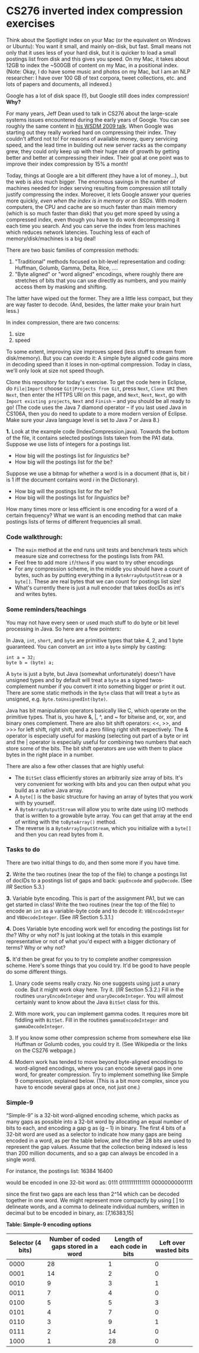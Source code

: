# CS276 inverted index compression exercises

Think about the Spotlight index on your Mac (or the equivalent on
Windows or Ubuntu):
You want it small, and mainly on-disk, but fast. Small means not only
that it uses less of your hard disk, but it is quicker to load
a small postings list from disk and this gives you speed.
On my Mac, it takes about 12GB to index the ~500GB of content on my Mac,
in a positional index. (Note: Okay, I do have some music and photos on
my Mac, but I am an NLP researcher: I have over 100 GB of text
corpora, tweet collections, etc. and lots of papers and documents, all indexed.)

Google has a lot of disk space (!), but Google still does index compression! **Why?**

For many years, Jeff Dean used to talk in CS276 about the large-scale
systems issues encountered during the
early years of Google. You can see roughly the same content in 
[his WSDM 2009 talk](https://static.googleusercontent.com/media/research.google.com/en//people/jeff/WSDM09-keynote.pdf).
When Google was starting
out they really worked hard on compressing their index. They couldn't
afford not to! For reasons of available money, query servicing speed,
and the lead time in building out new server racks as the company grew, they could only 
keep up with their huge rate of growth by getting better and better at 
compressing their index. Their goal at one point was to improve their
index compression by 15% a month!

Today, things at Google are a bit different (they have a lot of money…), but the web is
alos much bigger. The enormous
savings in the number of machines needed for index serving resulting
from compression still totally justify
compressing the index. Moreover, it lets Google answer your queries more
quickly, *even when the index is in memory or on SSDs*. With modern computers, the
CPU and cache are so much faster than main memory (which is so much faster
than disk) that you get more speed by using a compressed index, even though
you have to do work decompressing it each time you search. And you can serve
the index from less machines which reduces network latencies.
Touching less of each of memory/disk/machines is a big deal!

There are two basic families of compression methods:

1. "Traditional" methods focused on bit-level representation and coding:
   Huffman, Golumb, Gamma, Delta, Rice, ….
2. "Byte aligned" or "word aligned" encodings, where roughly there are stretches
   of bits that you can use directly as numbers, and you mainly access them by
   masking and shifting.

The latter have wiped out the former. They are a little less compact, but they
are way faster to decode. (And, besides, the latter make your brain hurt less.)
 
In index compression, there are two concerns:

1. size
2. speed

To some extent, improving size improves speed (less stuff to stream
from disk/memory). 
But you can overdo it: A simple byte aligned code gains more in
decoding speed than it loses in non-optimal compression.
Today in class, we'll only look at size not speed though.

Clone this repository for today's exercise.
To get the code here in Eclipse, do `File|Import` choose `Git|Projects from Git`, press `Next`,
`Clone URI` then `Next`, then enter the HTTPS URI on this page, and `Next`, `Next`, `Next`, 
go with `Import existing projects`, `Next` and `Finish` – and you should be all ready to go!
(The code uses the Java 7 diamond operator – if you last used Java in CS106A, then you do
need to update to a more modern version of Eclipse. Make sure your Java language level is
set to Java 7 or Java 8.)


**1.**
Look at the example code (IndexCompression.java). Towards the bottom of the file,
it contains selected postings lists taken from the PA1 data.
Suppose we use lists of integers for a postings list.

* How big will the postings list for *linguistics* be?
* How big will the postings list for *the* be?

Suppose we use a bitmap for whether a word is in a document (that is, bit *i*
is 1 iff the document contains word *i* in the Dictionary).

* How big will the postings list for *the* be?
* How big will the postings list for *linguistics* be?

How many times more or less efficient is one encoding for a word of a certain
frequency? What we want is an encoding method that can make postings lists 
of terms of different frequencies all small.

### Code walkthrough:

- The `main` method at the end runs unit tests and benchmark tests
  which measure size and correctness for the postings lists from PA1. 
- Feel free to add more `if`/`then`s if you want to try other encodings
- For any compression scheme, in the middle you should have a count of
  bytes, such as by putting everything in a `ByteArrayOutputStream` or a `byte[]`.
  These are real bytes that we can count for postings list size!
- What's currently there is just a null encoder that takes docIDs as int's and 
  writes bytes.
 
 ### Some reminders/teachings

You may not have every seen or used much stuff to do byte or bit level
processing in Java. So here are a few pointers:

In Java, `int`, `short`, and `byte` are primitive types that take 4,
2, and 1 byte guaranteed. You can convert an `int` into a `byte`
simply by casting:
```
int a = 32;
byte b = (byte) a;
```
A `byte` is just a byte, but Java (somewhat unfortunately) doesn't
have unsigned types and by default will treat a `byte` as a signed
twos-complement number if you convert it into something bigger or
print it out. There are some static methods in the `Byte` class that
will treat a `byte` as unsigned, e.g. `Byte.toUnsignedInt(byte)`.

Java has bit manipulation operators basically like C, which operate on
the primitive types. That is, you have &, |, ^, and ~ for bitwise and,
or, xor, and binary ones complement. There are also bit shift operators: <<, >>,
and >>> for left shift, right shift, and a zero filling right shift
respectively. The & operator is especially
useful for masking (selecting out part of a byte or int and the |
operator is especially useful for combining two numbers that each
store some of the bits. The bit shift operators are use with them to
place bytes in the right place in a number.

There are also a few other classes that are highly useful:

* The `BitSet` class efficiently stores an arbitrarily size array of
bits. It's very convenient for working with bits and you can then
output what you build as a native Java array.
* A `byte[]` is the basic structure for having an array of bytes that
  you work with by yourself.
* A `ByteArrayOutputStream` will allow you to write date using I/O
  methods that is written to a growable byte array. You can get that
  array at the end of writing with the `toByteArray()` method.
* The reverse is a `ByteArrayInputStream`, which you initialize with a
`byte[]` and then you can read bytes from it.


### Tasks to do

There are two initial things to do, and then some more if you have time.

**2.**
Write the two routines (near the top of the file) to change a postings list of 
docIDs to a postings list
of gaps and back: `gapEncode` and `gapDecode`. (See *IIR* Section 5.3.)

**3.**
Variable byte encoding. This is part of the assignment PA1, 
but we can get started in class! Write the two routines (near the top of the file)
to encode an `int` as a variable-byte code and to decode it:
`VBEncodeInteger` and `VBDecodeInteger`.  (See *IIR* Section 5.3.1.)

**4.**
Does Variable byte encoding work well for encoding the postings list for
*the*?  Why or why not? Is just looking at the totals in this example
representative or not of what you'd expect with a bigger dictionary of terms?
Why or why not?

**5.**
It'd then be great for you to try to complete another compression scheme. Here's
some things that you could try. It'd be good to have people do some different
things.

  1. Unary code seems really crazy. No one suggests using just a unary code.
   But it might work okay here.  Try it. (*IIR* Section 5.3.2.) Fill in the
   routines `unaryEncodeInteger` and `unaryDecodeInteger`.  You will almost
   certainly want to know about the Java `BitSet` class for this.
   
  1. With more work, you can implement gamma codes. It requires more bit fiddling
   with `BitSet`. Fill in the routines `gammaEncodeInteger` and
   `gammaDecodeInteger`.
   
  1. If you know some other compression scheme from somewhere else like Huffman or
   Golumb codes, you could try it. (See Wikipedia or the links on the CS276
   webpage.)

  1. Modern work has tended to move beyond byte-aligned encodings to 
   word-aligned encodings, where you can encode several gaps in one word,
   for greater compression. Try to implement something like Simple 9
   compression, explained below. (This is a bit more complex, since you have to encode several
   gaps at once, not just one.)

### Simple-9
  
“Simple-9” is a 32-bit word-aligned encoding scheme, which packs as many gaps 
as possible into a 32-bit word by allocating an equal number of bits to each, 
and encoding a gap g as (g – 1) in binary. The first 4 bits of a 32-bit word 
are used as a selector to indicate how many gaps are being encoded in a word, 
as per the table below, and the other 28 bits are used to represent the gap 
values. Assume that the collection being indexed is less than 200 million 
documents, and so a gap can always be encoded in a single word.

For instance, the postings list: 16384 16400

would be encoded in one 32-bit word as: 0111 01111111111111 00000000001111

since the first two gaps are each less than 2^14 which can be decoded together 
in one word. We might represent more compactly by using [ ] to delineate words, 
and a comma to delineate individual numbers, written in decimal but to be 
encoded in binary, as: [7,16383,15]

**Table: Simple-9 encoding options**

| Selector (4 bits) | Number of coded gaps stored in a word | Length of each code in bits | Left over wasted bits |
| --- | --- | --- | --- |
| 0000 | 28 | 1 | 0 |
| 0001 | 14 | 2 | 0 |
| 0010 | 9 | 3 | 1 |
| 0011 | 7 | 4 | 0 |
| 0100 | 5 | 5 | 3 |
| 0101 | 4 | 7 | 0 |
| 0110 | 3 | 9 | 1 |
| 0111 | 2 | 14 | 0 |
| 1000 | 1 | 28 | 0 |
